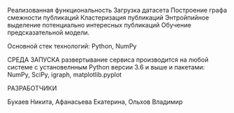 Реализованная функциональность
Загрузка датасета
Построение графа смежности публикаций
Кластеризация публикаций
Энтройпийное выделение потенциально интересных публикаций
Обучение предсказательной модели.

Основной стек технологий:
Python, NumPy

СРЕДА ЗАПУСКА
развертывание сервиса производится на любой системе с установелнным Python версии 3.6 и выше и пакетами:
NumPy, SciPy, igraph, matplotlib.pyplot

РАЗРАБОТЧИКИ

Букаев Никита, Афанасьева Екатерина, Ольхов Владимир
